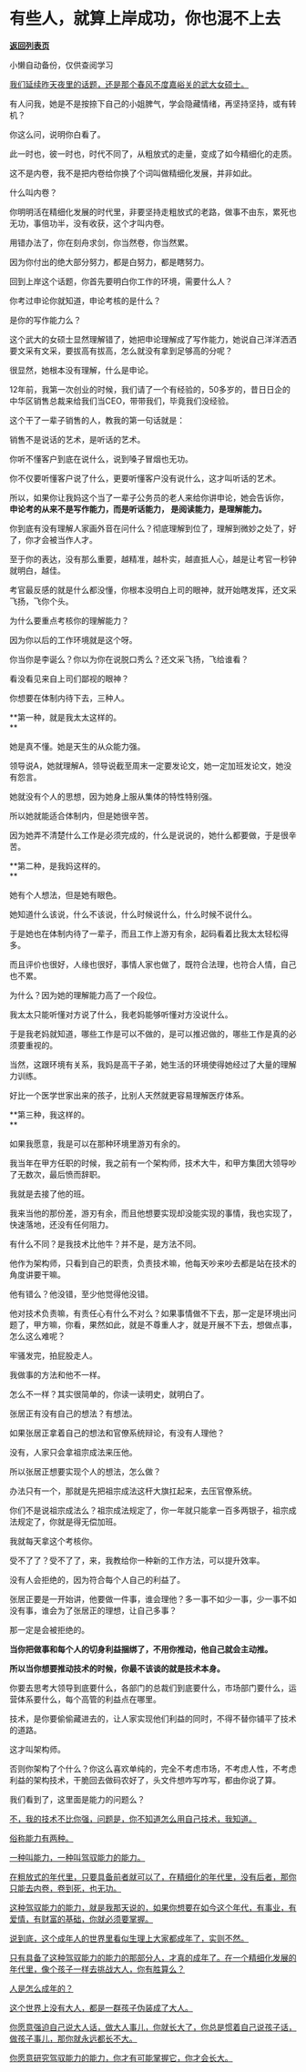 # 有些人，就算上岸成功，你也混不上去

[**返回列表页**](/gzh/记忆承载3)

小懒自动备份，仅供查阅学习

[我们延续昨天夜里的话题，还是那个春风不度嘉峪关的武大女硕士。  
](http://mp.weixin.qq.com/s?__biz=MzU0MjYwNDU2Mw==&mid=2247514781&idx=1&sn=8b4d429c772ab366e14e23d860f2d597&chksm=fb1ad6e1cc6d5ff7e03beaa680729ec42228127a516fb85fda45879de972f66a99894f4bac7b&scene=21#wechat_redirect)

有人问我，她是不是按捺下自己的小姐脾气，学会隐藏情绪，再坚持坚持，或有转机？

你这么问，说明你白看了。  

此一时也，彼一时也，时代不同了，从粗放式的走量，变成了如今精细化的走质。  

这不是内卷，我不是把内卷给你换了个词叫做精细化发展，并非如此。  

什么叫内卷？

你明明活在精细化发展的时代里，非要坚持走粗放式的老路，做事不由东，累死也无功，事倍功半，没有收获，这个才叫内卷。  

用错办法了，你在刻舟求剑，你当然卷，你当然累。  

因为你付出的绝大部分努力，都是白努力，都是瞎努力。

回到上岸这个话题，你首先要明白你工作的环境，需要什么人？  

你考过申论你就知道，申论考核的是什么？  

是你的写作能力么？  

这个武大的女硕士显然理解错了，她把申论理解成了写作能力，她说自己洋洋洒洒要文采有文采，要拔高有拔高，怎么就没有拿到足够高的分呢？  

很显然，她根本没有理解，什么是申论。  

12年前，我第一次创业的时候，我们请了一个有经验的，50多岁的，昔日日企的中华区销售总裁来给我们当CEO，带带我们，毕竟我们没经验。

这个干了一辈子销售的人，教我的第一句话就是：

销售不是说话的艺术，是听话的艺术。

你听不懂客户到底在说什么，说到嗓子冒烟也无功。  

你不仅要听懂客户说了什么，更要听懂客户没有说什么，这才叫听话的艺术。

所以，如果你让我妈这个当了一辈子公务员的老人来给你讲申论，她会告诉你， **申论考的从来不是写作能力，而是听话能力， 是阅读能力，是理解能力。**

你到底有没有理解人家画外音在问什么？彻底理解到位了，理解到微妙之处了，好了，你才会被当作人才。  

至于你的表达，没有那么重要，越精准，越朴实，越直抵人心，越是让考官一秒钟就明白，越佳。

考官最反感的就是什么都没懂，你根本没明白上司的眼神，就开始瞎发挥，还文采飞扬，飞你个头。

为什么要重点考核你的理解能力？  

因为你以后的工作环境就是这个呀。

你当你是李诞么？你以为你在说脱口秀么？还文采飞扬，飞给谁看？  

看没看见来自上司们鄙视的眼神？

你想要在体制内待下去，三种人。  

 **第一种，就是我太太这样的。  
**

她是真不懂。她是天生的从众能力强。

领导说A，她就理解A，领导说截至周末一定要发论文，她一定加班发论文，她没有怨言。  

她就没有个人的思想，因为她身上服从集体的特性特别强。

所以她就能适合体制内，但是她很辛苦。  

因为她弄不清楚什么工作是必须完成的，什么是说说的，她什么都要做，于是很辛苦。  

 **第二种，是我妈这样的。  
**

她有个人想法，但是她有眼色。

她知道什么该说，什么不该说，什么时候说什么，什么时候不说什么。  

于是她也在体制内待了一辈子，而且工作上游刃有余，起码看着比我太太轻松得多。  

而且评价也很好，人缘也很好，事情人家也做了，既符合法理，也符合人情，自己也不累。  

为什么？因为她的理解能力高了一个段位。  

我太太只能听懂对方说了什么，我老妈能够听懂对方没说什么。

于是我老妈就知道，哪些工作是可以不做的，是可以推迟做的，哪些工作是真的必须要重视的。

当然，这跟环境有关系，我妈是高干子弟，她生活的环境使得她经过了大量的理解力训练。  

好比一个医学世家出来的孩子，比别人天然就更容易理解医疗体系。

 **第三种，我这样的。  
**

如果我愿意，我是可以在那种环境里游刃有余的。  

我当年在甲方任职的时候，我之前有一个架构师，技术大牛，和甲方集团大领导吵了无数次，最后愤而辞职。  

我就是去接了他的班。

我来当他的那份差，游刃有余，而且他想要实现却没能实现的事情，我也实现了，快速落地，还没有任何阻力。  

有什么不同？是我技术比他牛？并不是，是方法不同。  

他作为架构师，只看到自己的职责，负责技术嘛，他每天吵来吵去都是站在技术的角度讲要干嘛。  

他有错么？他没错，至少他觉得他没错。

他对技术负责嘛，有责任心有什么不对么？如果事情做不下去，那一定是环境出问题了，甲方嘛，你看，果然如此，就是不尊重人才，就是开展不下去，想做点事，怎么这么难呢？

牢骚发完，拍屁股走人。  

我做事的方法和他不一样。  

怎么不一样？其实很简单的，你读一读明史，就明白了。

张居正有没有自己的想法？有想法。  

如果张居正拿着自己的想法和官僚系统辩论，有没有人理他？  

没有，人家只会拿祖宗成法来压他。

所以张居正想要实现个人的想法，怎么做？

办法只有一个，那就是先把祖宗成法这杆大旗扛起来，去压官僚系统。

你们不是说祖宗成法么？祖宗成法规定了，你一年就只能拿一百多两银子，祖宗成法规定了，你就是得无偿加班。

我就每天拿这个考核你。  

受不了了？受不了了，来，我教给你一种新的工作方法，可以提升效率。  

没有人会拒绝的，因为符合每个人自己的利益了。  

张居正要是一开始讲，他要做一件事，谁会理他？多一事不如少一事，少一事不如没有事，谁会为了张居正的理想，让自己多事？

那一定是会被拒绝的。

 **当你把做事和每个人的切身利益捆绑了，不用你推动，他自己就会主动推。**

 **所以当你想要推动技术的时候，你最不该谈的就是技术本身。**

你要去思考大领导到底要什么，各部门的总裁们到底要什么，市场部门要什么，运营体系要什么，每个高管的利益点在哪里。

技术，是你要偷偷藏进去的，让人家实现他们利益的同时，不得不替你铺平了技术的道路。  

这才叫架构师。

否则你架构了个什么？你这么喜欢单纯的，完全不考虑市场，不考虑人性，不考虑利益的架构技术，干脆回去做码农好了，头文件想咋写咋写，都由你说了算。  

我们看到了，这里面是能力的问题么？  

[不，我的技术不比你强，问题是，你不知道怎么用自己技术，我知道。  
](http://mp.weixin.qq.com/s?__biz=MzkwMzQ1MzczOQ==&mid=2247484137&idx=1&sn=46872781dd175212bff85d77c6285f8f&chksm=c0974fadf7e0c6bbcfb2a37fd215d5490d0988d5d2e8e920fa50ccd15fe6cdf75c08715d8c05&scene=21#wechat_redirect)

[俗称能力有两种。](http://mp.weixin.qq.com/s?__biz=MzkwMzQ1MzczOQ==&mid=2247484137&idx=1&sn=46872781dd175212bff85d77c6285f8f&chksm=c0974fadf7e0c6bbcfb2a37fd215d5490d0988d5d2e8e920fa50ccd15fe6cdf75c08715d8c05&scene=21#wechat_redirect)

[一种叫能力，一种叫驾驭能力的能力。](http://mp.weixin.qq.com/s?__biz=MzkwMzQ1MzczOQ==&mid=2247484137&idx=1&sn=46872781dd175212bff85d77c6285f8f&chksm=c0974fadf7e0c6bbcfb2a37fd215d5490d0988d5d2e8e920fa50ccd15fe6cdf75c08715d8c05&scene=21#wechat_redirect)

[在粗放式的年代里，只要具备前者就可以了，在精细化的年代里，没有后者，那你只能去内卷，卷到死，也无功。  
](http://mp.weixin.qq.com/s?__biz=MzkwMzQ1MzczOQ==&mid=2247484137&idx=1&sn=46872781dd175212bff85d77c6285f8f&chksm=c0974fadf7e0c6bbcfb2a37fd215d5490d0988d5d2e8e920fa50ccd15fe6cdf75c08715d8c05&scene=21#wechat_redirect)

[这种驾驭能力的能力，就是我那天说的，如果你想要在如今这个年代，有事业，有爱情，有财富的基础，你就必须要掌握。  
](http://mp.weixin.qq.com/s?__biz=MzkwMzQ1MzczOQ==&mid=2247484137&idx=1&sn=46872781dd175212bff85d77c6285f8f&chksm=c0974fadf7e0c6bbcfb2a37fd215d5490d0988d5d2e8e920fa50ccd15fe6cdf75c08715d8c05&scene=21#wechat_redirect)

[说到底，这个成年人的世界里看似生理上大家都成年了，实则不然。](http://mp.weixin.qq.com/s?__biz=MzkwMzQ1MzczOQ==&mid=2247484137&idx=1&sn=46872781dd175212bff85d77c6285f8f&chksm=c0974fadf7e0c6bbcfb2a37fd215d5490d0988d5d2e8e920fa50ccd15fe6cdf75c08715d8c05&scene=21#wechat_redirect)

[只有具备了这种驾驭能力的能力的那部分人，才真的成年了。在一个精细化发展的年代里，像个孩子一样去挑战大人，你有胜算么？  
](http://mp.weixin.qq.com/s?__biz=MzkwMzQ1MzczOQ==&mid=2247484137&idx=1&sn=46872781dd175212bff85d77c6285f8f&chksm=c0974fadf7e0c6bbcfb2a37fd215d5490d0988d5d2e8e920fa50ccd15fe6cdf75c08715d8c05&scene=21#wechat_redirect)

[人是怎么成年的？](http://mp.weixin.qq.com/s?__biz=MzkwMzQ1MzczOQ==&mid=2247484137&idx=1&sn=46872781dd175212bff85d77c6285f8f&chksm=c0974fadf7e0c6bbcfb2a37fd215d5490d0988d5d2e8e920fa50ccd15fe6cdf75c08715d8c05&scene=21#wechat_redirect)

[这个世界上没有大人，都是一群孩子伪装成了大人。](http://mp.weixin.qq.com/s?__biz=MzkwMzQ1MzczOQ==&mid=2247484137&idx=1&sn=46872781dd175212bff85d77c6285f8f&chksm=c0974fadf7e0c6bbcfb2a37fd215d5490d0988d5d2e8e920fa50ccd15fe6cdf75c08715d8c05&scene=21#wechat_redirect)

[你愿意强迫自己说大人话，做大人事儿，你就长大了，你总是惯着自己说孩子话，做孩子事儿，那你就永远都长不大。](http://mp.weixin.qq.com/s?__biz=MzkwMzQ1MzczOQ==&mid=2247484137&idx=1&sn=46872781dd175212bff85d77c6285f8f&chksm=c0974fadf7e0c6bbcfb2a37fd215d5490d0988d5d2e8e920fa50ccd15fe6cdf75c08715d8c05&scene=21#wechat_redirect)

[你愿意研究驾驭能力的能力，你才有可能掌握它，你才会长大。](http://mp.weixin.qq.com/s?__biz=MzkwMzQ1MzczOQ==&mid=2247484137&idx=1&sn=46872781dd175212bff85d77c6285f8f&chksm=c0974fadf7e0c6bbcfb2a37fd215d5490d0988d5d2e8e920fa50ccd15fe6cdf75c08715d8c05&scene=21#wechat_redirect)

